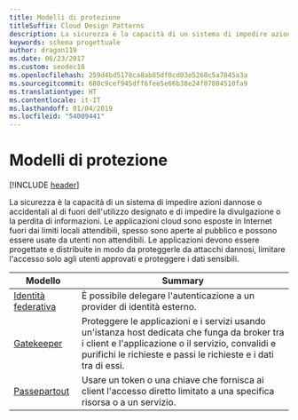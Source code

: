 ```yaml
---
title: Modelli di protezione
titleSuffix: Cloud Design Patterns
description: La sicurezza è la capacità di un sistema di impedire azioni dannose o accidentali al di fuori dell'utilizzo designato e di impedire la divulgazione o la perdita di informazioni. Le applicazioni cloud sono esposte in Internet fuori dai limiti locali attendibili, spesso sono aperte al pubblico e possono essere usate da utenti non attendibili. Le applicazioni devono essere progettate e distribuite in modo da proteggerle da attacchi dannosi, limitare l'accesso solo agli utenti approvati e proteggere i dati sensibili.
keywords: schema progettuale
author: dragon119
ms.date: 06/23/2017
ms.custom: seodec18
ms.openlocfilehash: 259d4bd5178ca8ab85df0cd03e5268c5a7845a3a
ms.sourcegitcommit: 680c9cef945dff6fee5e66b38e24f07804510fa9
ms.translationtype: HT
ms.contentlocale: it-IT
ms.lasthandoff: 01/04/2019
ms.locfileid: "54009441"
---
```

# <a name="security-patterns"></a>Modelli di protezione

[!INCLUDE [header](../../_includes/header.md)]

La sicurezza è la capacità di un sistema di impedire azioni dannose o accidentali al di fuori dell'utilizzo designato e di impedire la divulgazione o la perdita di informazioni. Le applicazioni cloud sono esposte in Internet fuori dai limiti locali attendibili, spesso sono aperte al pubblico e possono essere usate da utenti non attendibili. Le applicazioni devono essere progettate e distribuite in modo da proteggerle da attacchi dannosi, limitare l'accesso solo agli utenti approvati e proteggere i dati sensibili.

|                    Modello                     |                                                                                                         Summary                                                                                                         |
|------------------------------------------------|-------------------------------------------------------------------------------------------------------------------------------------------------------------------------------------------------------------------------|
| [Identità federativa](../federated-identity.md) |                                                                                È possibile delegare l'autenticazione a un provider di identità esterno.                                                                                |
|         [Gatekeeper](../gatekeeper.md)         | Proteggere le applicazioni e i servizi usando un'istanza host dedicata che funga da broker tra i client e l'applicazione o il servizio, convalidi e purifichi le richieste e passi le richieste e i dati tra di essi. |
|          [Passepartout](../valet-key.md)          |                                                        Usare un token o una chiave che fornisca ai client l'accesso diretto limitato a una specifica risorsa o a un servizio.                                                        |
